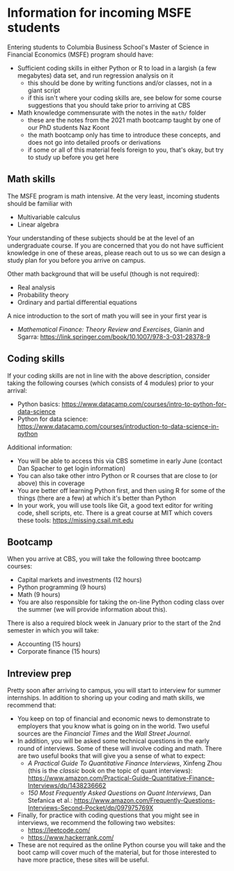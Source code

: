 # Information for incoming MSFE students
Entering students to Columbia Business School's Master of Science in Financial Economics (MSFE) program should have:
* Sufficient coding skills in either Python or R to load in a largish (a few megabytes) data set, and run regression analysis on it
  * this should be done by writing functions and/or classes, not in a giant script
  * if this isn't where your coding skills are, see below for some course suggestions that you should take prior to arriving at CBS
* Math knowledge commensurate with the notes in the `math/` folder
  * these are the notes from the 2021 math bootcamp taught by one of our PhD students Naz Koont
  * the math bootcamp only has time to introduce these concepts, and does not go into detailed proofs or derivations
  * if some or all of this material feels foreign to you, that's okay, but try to study up before you get here

## Math skills
The MSFE program is math intensive. At the very least, incoming students should be familiar with
* Multivariable calculus
* Linear algebra

Your understanding of these subjects should be at the level of an undergraduate course. If you are concerned that you do not have sufficient knowledge in one of these areas, please reach out to us so we can design a study plan for you before you arrive on campus.

Other math background that will be useful (though is not required):
* Real analysis
* Probability theory
* Ordinary and partial differential equations

A nice introduction to the sort of math you will see in your first year is
* _Mathematical Finance: Theory Review and Exercises_, Gianin and Sgarra: https://link.springer.com/book/10.1007/978-3-031-28378-9

## Coding skills
If your coding skills are not in line with the above description, consider taking the following courses (which consists of 4 modules) prior to your arrival:
* Python basics: https://www.datacamp.com/courses/intro-to-python-for-data-science
* Python for data science: https://www.datacamp.com/courses/introduction-to-data-science-in-python

Additional information:
* You will be able to access this via CBS sometime in early June (contact Dan Spacher to get login information)
* You can also take other intro Python or R courses that are close to (or above) this in coverage
* You are better off learning Python first, and then using R for some of the things (there are a few) at which it's better than Python
* In your work, you will use tools like Git, a good text editor for writing code, shell scripts, etc. There is a great course at MIT which covers these tools: https://missing.csail.mit.edu

## Bootcamp
When you arrive at CBS, you will take the following three bootcamp courses:
* Capital markets and investments (12 hours)
* Python programming (9 hours)
* Math (9 hours)
* You are also responsible for taking the on-line Python coding class over the summer (we will provide information about this).

There is also a required block week in January prior to the start of the 2nd semester in which you will take:
* Accounting (15 hours)
* Corporate finance (15 hours)

## Intreview prep
Pretty soon after arriving to campus, you will start to interview for summer internships. In addition to shoring up your coding and math skills, we recommend that:
* You keep on top of financial and economic news to demonstrate to employers that you know what is going on in the world. Two useful sources are the _Financial Times_ and the _Wall Street Journal_.
* In addition, you will be asked some technical questions in the early round of interviews. Some of these will involve coding and math. There are two useful books that will give you a sense of what to expect:
  * _A Practical Guide To Quantitative Finance Interviews_, Xinfeng Zhou (this is the *classic* book on the topic of quant interviews): https://www.amazon.com/Practical-Guide-Quantitative-Finance-Interviews/dp/1438236662
  * _150 Most Frequently Asked Questions on Quant Interviews_, Dan Stefanica et al.: https://www.amazon.com/Frequently-Questions-Interviews-Second-Pocket/dp/097975769X
* Finally, for practice with coding questions that you might see in interviews, we recommend the following two websites:
  * https://leetcode.com/
  * https://www.hackerrank.com/
* These are not required as the online Python course you will take and the boot camp will cover much of the material, but for those interested to have more practice, these sites will be useful.
  
